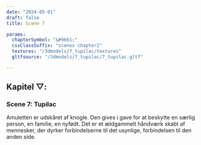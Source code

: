 ```yaml
---
date: "2024-05-01"
draft: false
title: Scene 7

params:
  chapterSymbol: "&#9661;"
  cssClassSuffix: "scenes chapter2"
  textures: "/3dmodels/7_tupilac/textures"
  gltfsource: "/3dmodels/7_tupilac/7_tupilac.gltf"

---
```

## Kapitel &#9661;:
### Scene 7: Tupilac
<canvas id="c"></canvas>

Amuletten er udskåret af knogle. Den gives i gave for at beskytte en særlig person, en familie, en nyfødt. Det er et ældgammelt håndværk skabt af mennesker, der dyrker forbindelserne til det usynlige, forbindelsen til den anden side.


